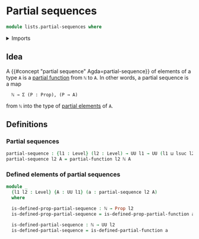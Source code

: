 # Partial sequences

```agda
module lists.partial-sequences where
```

<details><summary>Imports</summary>

```agda
open import elementary-number-theory.natural-numbers

open import foundation.partial-functions
open import foundation.universe-levels

open import foundation-core.propositions
```

</details>

## Idea

A {{#concept "partial sequence" Agda=partial-sequence}} of elements of a type
`A` is a [partial function](foundation.partial-functions.md) from `ℕ` to `A`. In
other words, a partial sequence is a map

```text
  ℕ → Σ (P : Prop), (P → A)
```

from `ℕ` into the type of [partial elements](foundation.partial-elements.md) of
`A`.

## Definitions

### Partial sequences

```agda
partial-sequence : {l1 : Level} (l2 : Level) → UU l1 → UU (l1 ⊔ lsuc l2)
partial-sequence l2 A = partial-function l2 ℕ A
```

### Defined elements of partial sequences

```agda
module _
  {l1 l2 : Level} {A : UU l1} (a : partial-sequence l2 A)
  where

  is-defined-prop-partial-sequence : ℕ → Prop l2
  is-defined-prop-partial-sequence = is-defined-prop-partial-function a

  is-defined-partial-sequence : ℕ → UU l2
  is-defined-partial-sequence = is-defined-partial-function a
```
